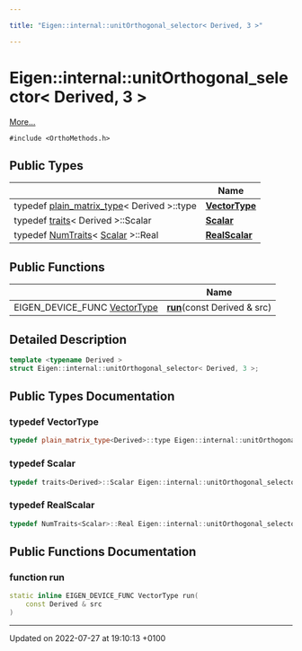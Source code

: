 ```yaml
---

title: "Eigen::internal::unitOrthogonal_selector< Derived, 3 >"

---
```


# Eigen::internal::unitOrthogonal_selector< Derived, 3 >



 [More...](#detailed-description)


`#include <OrthoMethods.h>`

## Public Types

|                | Name           |
| -------------- | -------------- |
| typedef <a href="http://example.org/classes/structeigen_1_1internal_1_1plain__matrix__type/">plain_matrix_type</a>< Derived >::type | **[VectorType](http://example.org/classes/structeigen_1_1internal_1_1unitorthogonal__selector_3_01derived_00_013_01_4/#typedef-vectortype)**  |
| typedef <a href="http://example.org/classes/structeigen_1_1internal_1_1traits/">traits</a>< Derived >::Scalar | **[Scalar](http://example.org/classes/structeigen_1_1internal_1_1unitorthogonal__selector_3_01derived_00_013_01_4/#typedef-scalar)**  |
| typedef <a href="http://example.org/classes/structeigen_1_1numtraits/">NumTraits</a>< <a href="http://example.org/classes/structeigen_1_1internal_1_1unitorthogonal__selector_3_01derived_00_013_01_4/#typedef-scalar">Scalar</a> >::Real | **[RealScalar](http://example.org/classes/structeigen_1_1internal_1_1unitorthogonal__selector_3_01derived_00_013_01_4/#typedef-realscalar)**  |

## Public Functions

|                | Name           |
| -------------- | -------------- |
| EIGEN_DEVICE_FUNC <a href="http://example.org/classes/structeigen_1_1internal_1_1unitorthogonal__selector_3_01derived_00_013_01_4/#typedef-vectortype">VectorType</a> | **[run](http://example.org/classes/structeigen_1_1internal_1_1unitorthogonal__selector_3_01derived_00_013_01_4/#function-run)**(const Derived & src) |

## Detailed Description

```cpp
template <typename Derived >
struct Eigen::internal::unitOrthogonal_selector< Derived, 3 >;
```

## Public Types Documentation

### typedef VectorType

```cpp
typedef plain_matrix_type<Derived>::type Eigen::internal::unitOrthogonal_selector< Derived, 3 >::VectorType;
```


### typedef Scalar

```cpp
typedef traits<Derived>::Scalar Eigen::internal::unitOrthogonal_selector< Derived, 3 >::Scalar;
```


### typedef RealScalar

```cpp
typedef NumTraits<Scalar>::Real Eigen::internal::unitOrthogonal_selector< Derived, 3 >::RealScalar;
```


## Public Functions Documentation

### function run

```cpp
static inline EIGEN_DEVICE_FUNC VectorType run(
    const Derived & src
)
```


-------------------------------

Updated on 2022-07-27 at 19:10:13 +0100